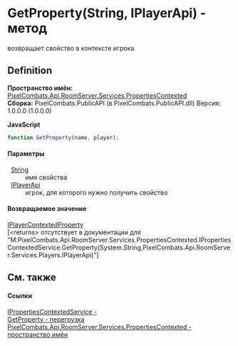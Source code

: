 # GetProperty(String, IPlayerApi) - метод


возвращает свойство в контексте игрока



## Definition
**Пространство имён:** <a href="80301dc4-c99f-1548-9039-ba946ad569bc">PixelCombats.Api.RoomServer.Services.PropertiesContexted</a>  
**Сборка:** PixelCombats.PublicAPI (в PixelCombats.PublicAPI.dll) Версия: 1.0.0.0 (1.0.0.0)

**JavaScript**
``` JavaScript
function GetProperty(name, player);
```



#### Параметры
<dl><dt>  <a href="https://learn.microsoft.com/dotnet/api/system.string" target="_blank" rel="noopener noreferrer">String</a></dt><dd>имя свойства</dd><dt>  <a href="daff9440-f4d4-79a2-3653-919bb66eae04">IPlayerApi</a></dt><dd>игрок, для которого нужно получить свойство</dd></dl>

#### Возвращаемое значение
<a href="10db39eb-700a-debf-cc2f-f8858225ec6d">IPlayerContextedProperty</a>  
\[&lt;returns&gt; отсутствует в документации для "M:PixelCombats.Api.RoomServer.Services.PropertiesContexted.IPropertiesContextedService.GetProperty(System.String,PixelCombats.Api.RoomServer.Services.Players.IPlayerApi)"\]

## См. также


#### Ссылки
<a href="269637b2-ec18-c6c3-d986-54c1bb925639">IPropertiesContextedService - </a>  
<a href="cebb1f28-262b-311c-3744-e27e3c9d511f">GetProperty - перегрузка</a>  
<a href="80301dc4-c99f-1548-9039-ba946ad569bc">PixelCombats.Api.RoomServer.Services.PropertiesContexted - пространство имён</a>  
